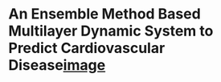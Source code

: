 # An Ensemble Method Based Multilayer Dynamic System to Predict Cardiovascular Disease[image](https://user-images.githubusercontent.com/26224493/111025786-a525e780-8410-11eb-8644-01cfd058cc87.png)
